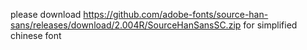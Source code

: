 please download https://github.com/adobe-fonts/source-han-sans/releases/download/2.004R/SourceHanSansSC.zip for simplified chinese font